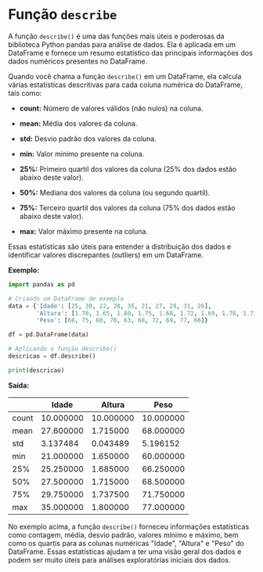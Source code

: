 # Função `describe`

A função `describe()` é uma das funções mais úteis e poderosas da biblioteca Python pandas para análise de dados. Ela é aplicada em um DataFrame e fornece um resumo estatístico das principais informações dos dados numéricos presentes no DataFrame.

Quando você chama a função `describe()` em um DataFrame, ela calcula várias estatísticas descritivas para cada coluna numérica do DataFrame, tais como:

- **count:** Número de valores válidos (não nulos) na coluna.

- **mean:** Média dos valores da coluna.

- **std:** Desvio padrão dos valores da coluna.

- **min:** Valor mínimo presente na coluna.

- **25%:** Primeiro quartil dos valores da coluna (25% dos dados estão abaixo deste valor).

- **50%:** Mediana dos valores da coluna (ou segundo quartil).

- **75%:** Terceiro quartil dos valores da coluna (75% dos dados estão abaixo deste valor).

- **max:** Valor máximo presente na coluna.

Essas estatísticas são úteis para entender a distribuição dos dados e identificar valores discrepantes (outliers) em um DataFrame.

**Exemplo:**

```python
import pandas as pd

# Criando um DataFrame de exemplo
data = {'Idade': [25, 30, 22, 28, 35, 21, 27, 29, 31, 26],
        'Altura': [1.70, 1.65, 1.80, 1.75, 1.68, 1.72, 1.69, 1.78, 1.73, 1.67],
        'Peso': [68, 75, 60, 70, 63, 68, 72, 69, 77, 66]}

df = pd.DataFrame(data)

# Aplicando a função describe()
descricao = df.describe()

print(descricao)
```

**Saída:**

|       | Idade     | Altura    | Peso      |
| ----- | --------- | --------- | --------- |
| count | 10.000000 | 10.000000 | 10.000000 |
| mean  | 27.600000 | 1.715000  | 68.000000 |
| std   | 3.137484  | 0.043489  | 5.196152  |
| min   | 21.000000 | 1.650000  | 60.000000 |
| 25%   | 25.250000 | 1.685000  | 66.250000 |
| 50%   | 27.500000 | 1.715000  | 68.500000 |
| 75%   | 29.750000 | 1.737500  | 71.750000 |
| max   | 35.000000 | 1.800000  | 77.000000 |

No exemplo acima, a função `describe()` forneceu informações estatísticas como contagem, média, desvio padrão, valores mínimo e máximo, bem como os quartis para as colunas numéricas "Idade", "Altura" e "Peso" do DataFrame. Essas estatísticas ajudam a ter uma visão geral dos dados e podem ser muito úteis para análises exploratórias iniciais dos dados.
